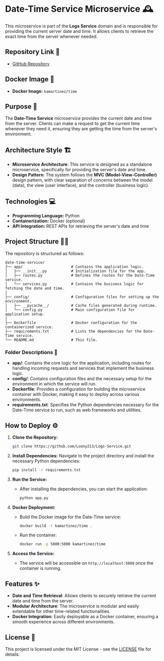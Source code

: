 
# Date-Time Service Microservice 🕰️

This microservice is part of the **Logs Service** domain and is responsible for providing the current server date and time. It allows clients to retrieve the exact time from the server whenever needed.

## Repository Link 📁
- [GitHub Repository](https://github.com/Loony213/Logs-Service)

## Docker Image 🐳
- **Docker Image:** `kamartinez/time`

## Purpose 🎯
The **Date-Time Service** microservice provides the current date and time from the server. Clients can make a request to get the current time whenever they need it, ensuring they are getting the time from the server's environment.

## Architecture Style 🏗️
- **Microservice Architecture**: This service is designed as a standalone microservice, specifically for providing the server's date and time.
- **Design Pattern**: The system follows the **MVC (Model-View-Controller)** design pattern, with clear separation of concerns between the model (data), the view (user interface), and the controller (business logic).

## Technologies 💻
- **Programming Language:** Python
- **Containerization:** Docker (optional)
- **API Integration:** REST APIs for retrieving the server's date and time

## Project Structure 🧑‍💻
The repository is structured as follows:

```
date-time-service/
├── app/                      # Contains the application logic.
│   ├── __init__.py           # Initialization file for the app.
│   ├── routes.py             # Defines the routes for the Date-Time service.
│   └── services.py           # Contains the business logic for fetching the date and time.
│
├── config/                   # Configuration files for setting up the environment.
│   ├── __pycache__/          # Cache files generated during runtime.
│   └── config.py             # Main configuration file for application setup.
│
├── Dockerfile                # Docker configuration for the containerized service.
├── requirements.txt          # Lists the dependencies for the Date-Time service.
└── README.md                 # This file.
```

### Folder Descriptions 📂
- **app/**: Contains the core logic for the application, including routes for handling incoming requests and services that implement the business logic.
- **config/**: Contains configuration files and the necessary setup for the environment in which the service will run.
- **Dockerfile**: Provides a configuration for building the microservice container with Docker, making it easy to deploy across various environments.
- **requirements.txt**: Specifies the Python dependencies necessary for the Date-Time service to run, such as web frameworks and utilities.

## How to Deploy ⚙️
1. **Clone the Repository:**
   ```bash
   git clone https://github.com/Loony213/Logs-Service.git
   ```

2. **Install Dependencies:**
   Navigate to the project directory and install the necessary Python dependencies:
   ```bash
   pip install -r requirements.txt
   ```

3. **Run the Service:**
   - After installing the dependencies, you can start the application:
     ```bash
     python app.py
     ```

4. **Docker Deployment:**
   - Build the Docker image for the Date-Time service:
     ```bash
     docker build -t kamartinez/time .
     ```
   - Run the container:
     ```bash
     docker run -p 5000:5000 kamartinez/time
     ```

5. **Access the Service:**
   - The service will be accessible on `http://localhost:5000` once the container is running.

## Features ✨
- **Date and Time Retrieval**: Allows clients to securely retrieve the current date and time from the server.
- **Modular Architecture**: The microservice is modular and easily extendable for other time-related functionalities.
- **Docker Integration**: Easily deployable as a Docker container, ensuring a smooth experience across different environments.

## License 📜
This project is licensed under the MIT License - see the [LICENSE](LICENSE) file for details.
